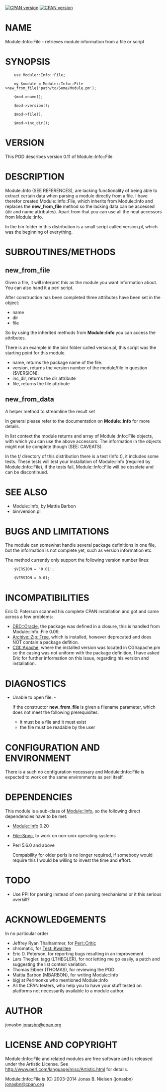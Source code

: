 [![CPAN version](https://badge.fury.io/pl/Module-Info-File.svg)](http://badge.fury.io/pl/Module-Info-File)
[![CPAN version](https://badge.fury.io/pl/Module-Info-File.svg)](http://badge.fury.io/pl/Module-Info-File)

# NAME

Module::Info::File - retrieves module information from a file or script

# SYNOPSIS

        use Module::Info::File;
        
        my $module = Module::Info::File->new_from_file('path/to/Some/Module.pm');
        
        $mod->name();
        
        $mod->version();
        
        $mod->file();
        
        $mod->inc_dir();

# VERSION

This POD describes version 0.11 of Module::Info::File

# DESCRIPTION

Module::Info (SEE REFERENCES), are lacking functionality of being able
to extract certain data when parsing a module directly from a file. I
have therefor created Module::Info::File, which inherits from
Module::Info and replaces the __new\_from\_file__ method so the lacking
data can be accessed (dir and name attributes). Apart from that you can
use all the neat accessors from Module::Info.

In the bin folder in this distribution is a small script called
version.pl, which was the beginning of everything.

# SUBROUTINES/METHODS

## new\_from\_file

Given a file, it will interpret this as the module you want information
about. You can also hand it a perl script.

After construction has been completed three attributes have been set in
the object:

- name
- dir
- file

So by using the inherited methods from __Module::Info__ you can access
the attributes.

There is an example in the bin/ folder called version.pl, this script
was the starting point for this module.

- name, returns the package name of the file.
- version, returns the version number of the module/file in question
($VERSION).
- inc\_dir, returns the dir attribute
- file, returns the file attribute

## new\_from\_data

A helper method to streamline the result set

In general please refer to the documentation on __Module::Info__ for more 
details.

In list context the module returns and array of Module::Info::File objects, with
which you can use the above accessors. The information in the objects might not
be complete though (SEE: CAVEATS).

In the t/ directory of this distribution there is a test (Info.t), it
includes some tests. These tests will test your installation of
Module::Info (required by Module::Info::File), if the tests fail,
Module::Info::File will be obsolete and can be discontinued.

# SEE ALSO

- Module::Info, by Mattia Barbon
- bin/version.pl

# BUGS AND LIMITATIONS

The module can somewhat handle several package definitions in one file, but 
the information is not complete yet, such as version information etc.

The method currently only support the following version number lines:

        $VERSION = '0.01';
        
        $VERSION = 0.01;

# INCOMPATIBILITIES

Eric D. Paterson scanned his complete CPAN installation and got and came across
a few problems:

- [DBD::Oracle](https://metacpan.org/pod/DBD::Oracle), the package was defined in a closure, this is handled from 
Module::Info::File 0.09.
- [Archive::Zip::Tree](https://metacpan.org/pod/Archive::Zip::Tree), which is installed, however deprecated and does NOT
contain a package defition.
- [CGI::Apache](https://metacpan.org/pod/CGI::Apache), where the installed version was located in CGI/apache.pm
so the casing was not uniform with the package definition, I have asked Eric
for further information on this issue, regarding his version and installation.

# DIAGNOSTICS

- Unable to open file: <filename> - <operating system error>

    If the constructor __new\_from\_file__ is given a filename parameter, which does 
    not meet the following prerequisites:

    - it must be a file and it must exist
    - the file must be readable by the user

# CONFIGURATION AND ENVIRONMENT

There is a such no configuration necessary and Module::Info::File is expected
to work on the same environments as perl itself.

# DEPENDENCIES

This module is a sub-class of [Module::Info](https://metacpan.org/pod/Module::Info), so the following direct 
dependencies have to be met:

- [Module::Info](https://metacpan.org/pod/Module::Info) 0.20
- [File::Spec](https://metacpan.org/pod/File::Spec), to work on non-unix operating systems
- Perl 5.6.0 and above

    Compability for older perls is no longer required, if somebody would
    require this I would be willing to invest the time and effort.

# TODO

- Use PPI for parsing instead of own parsing mechanisms or it this serious 
overkill?

# ACKNOWLEDGEMENTS

In no particular order

- Jeffrey Ryan Thalhammer, for [Perl::Critic](https://metacpan.org/pod/Perl::Critic)
- chromatic, for [Test::Kwalitee](https://metacpan.org/pod/Test::Kwalitee)
- Eric D. Peterson, for reporting bugs resulting in an improvement 
- Lars Thegler. tagg (LTHEGLER), for not letting me go easily, a patch and
suggesting the list context variation.
- Thomas Eibner (THOMAS), for reviewing the POD
- Mattia Barbon (MBARBON), for writing Module::Info
- bigj at Perlmonks who mentioned Module::Info
- All the CPAN testers, who help you to have your stuff tested on platforms not
necessarily available to a module author.

# AUTHOR

jonasbn <jonasbn@cpan.org>

# LICENSE AND COPYRIGHT

Module::Info::File and related modules are free software and is
released under the Artistic License. See
<http://www.perl.com/language/misc/Artistic.html> for details.

Module::Info::File is (C) 2003-2014 Jonas B. Nielsen (jonasbn)
<jonasbn@cpan.org>
